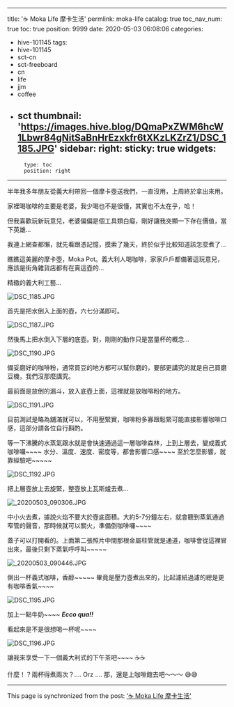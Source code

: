 
---
title: '☕️ Moka Life 摩卡生活'
permlink: moka-life
catalog: true
toc_nav_num: true
toc: true
position: 9999
date: 2020-05-03 06:08:06
categories:
- hive-101145
tags:
- hive-101145
- sct-cn
- sct-freeboard
- cn
- life
- jjm
- coffee
- sct
thumbnail: 'https://images.hive.blog/DQmaPxZWM6hcW1Lbwr84gNitSaBnHrEzxkfr6tXKzLKZrZ1/DSC_1185.JPG'
sidebar:
    right:
        sticky: true
widgets:
    -
        type: toc
        position: right
---


半年我多年朋友從義大利帶回一個摩卡壺送我們，一直沒用，上周終於拿出來用。

家裡喝咖啡的主要是老婆，我少喝也不是很懂，其實也不太在乎，哈！

但我喜歡玩新玩意兒，老婆偏偏是個工具類白癡，剛好讓我突顯一下存在價值，當下英雄... 

我連上網查都懶，就先看跟憑記憶，摸索了幾天，終於似乎比較知道該怎麼煮了...

瞧瞧這美麗的摩卡壺，Moka Pot。義大利人喝咖啡，家家戶戶都備著這玩意兒，應該是街角雜貨店都有在賣這壺的... 

精緻的義大利工藝...

![DSC_1185.JPG](https://images.hive.blog/DQmaPxZWM6hcW1Lbwr84gNitSaBnHrEzxkfr6tXKzLKZrZ1/DSC_1185.JPG)

首先是把水倒入上面的壺，六七分滿即可。

![DSC_1187.JPG](https://images.hive.blog/DQmWjoj2yDcSH3aeBp6RREqjViCHJBgqkxQR4F1DPCsEGst/DSC_1187.JPG)

然後馬上把水倒入下層的底壺。對，剛剛的動作只是當量杯的概念... 

![DSC_1190.JPG](https://images.hive.blog/DQmY5xYLyparYAQVNLBn8tW3D3sRHmAj3iy4ss6GUEinxqb/DSC_1190.JPG)

備妥磨好的咖啡粉，通常買豆的地方都可以幫你磨的，要部更講究的就是自己買磨豆機，我們沒那麼講究。

最前面是放倒的漏斗，放入底壺上面，這裡就是放咖啡粉的地方。

![DSC_1191.JPG](https://images.hive.blog/DQmZ6Ne2g1dC7M6rxXDv2ABS5q2oohs5Y65JRzcwSspwjkU/DSC_1191.JPG)


目前測試是略為舖滿就可以，不用壓緊實，咖啡粉多寡跟鬆緊可能直接影響咖啡口感，這部分請各位自行斟酌。

等一下沸騰的水蒸氣跟水就是會快速通過這一層咖啡森林，上到上層去，變成義式咖啡囉~~~~ 水分、溫度、速度、密度等，都會影響口感~~~~ 至於怎麼影響，就靠經驗吧~~~~~

![DSC_1192.JPG](https://images.hive.blog/DQmWH4TqTdj2ptUJyEW3hYnfAje8m3kXp2TNFocAx4f5MUF/DSC_1192.JPG)

把上層壺放上去旋緊，整壺放上瓦斯爐去煮...

![_20200503_090306.JPG](https://images.hive.blog/DQmVWxCGmRVDMjfuxCPZMJYmBpgnHHLKwTsTdbLd1NmmweA/_20200503_090306.JPG)

中小火去煮，據說火焰不要大於壺底面積。大約5-7分鐘左右，就會聽到蒸氣通過窄管的聲音，那時候就可以關火，準備倒咖啡囉~~~~

蓋子可以打開看的。上面第二張照片中間那根金屬柱管就是通道，咖啡會從這裡冒出來，最後只剩下蒸氣呼呼叫~~~~~

![_20200503_090446.JPG](https://images.hive.blog/DQmTAg3r3G8LndVso1WnhWG7xzzg6R3nWnjggALacEKBe4k/_20200503_090446.JPG)

倒出一杯義式咖啡，香醇~~~~~ 畢竟是壓力壺煮出來的，比起濾紙過濾的總是更有咖啡香氣~~~~

![DSC_1195.JPG](https://images.hive.blog/DQmafM8qs2NhotQ5FbWn4qL2Bv9irdihPZ5euAFxYXNY5JV/DSC_1195.JPG)

加上一點牛奶~~~~ ***Ecco qua!!***

看起來是不是很想喝一杯呢~~~~

![DSC_1196.JPG](https://images.hive.blog/DQmeTWjqecnyJePiJFb4aiJew8rAvdx8qTUEJWXaZyxKyNu/DSC_1196.JPG)

讓我來享受一下一個義大利式的下午茶吧~~~~ ☕️☕️

什麼！？兩杯得煮兩次？.... Orz .... 那，還是上咖啡館去吧～～～ 😅😅

- - -

This page is synchronized from the post: ['☕️ Moka Life 摩卡生活'](https://steemit.com/@deanliu/moka-life)
